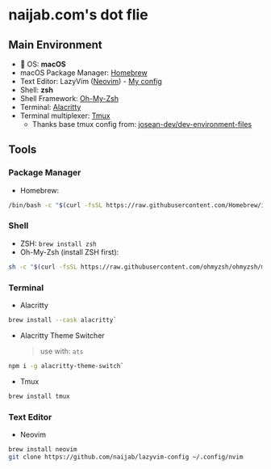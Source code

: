 # naijab.com's dot flie

## Main Environment

- 🍎 OS: **macOS**
- macOS Package Manager: [Homebrew](https://brew.sh/)
- Text Editor: LazyVim ([Neovim](https://neovim.io/)) - [My config](https://github.com/naijab/lazyvim-config)
- Shell: **zsh**
- Shell Framework: [Oh-My-Zsh](https://ohmyz.sh/)
- Terminal: [Alacritty](https://github.com/alacritty/alacritty)
- Terminal multiplexer: [Tmux](https://github.com/tmux/tmux)
    - Thanks base tmux config from: [josean-dev/dev-environment-files](https://github.com/josean-dev/dev-environment-files)


## Tools

### Package Manager
- Homebrew:
```bash
/bin/bash -c "$(curl -fsSL https://raw.githubusercontent.com/Homebrew/install/HEAD/install.sh)"
```

### Shell
- ZSH: `brew install zsh`
- Oh-My-Zsh (install ZSH first):
```bash
sh -c "$(curl -fsSL https://raw.githubusercontent.com/ohmyzsh/ohmyzsh/master/tools/install.sh)"
```

### Terminal
- Alacritty
```bash
brew install --cask alacritty`
```

- Alacritty Theme Switcher
    > use with: `ats`
```bash
npm i -g alacritty-theme-switch`
```

- Tmux
```bash
brew install tmux
```

### Text Editor
- Neovim
```bash
brew install neovim 
git clone https://github.com/naijab/lazyvim-config ~/.config/nvim
```
